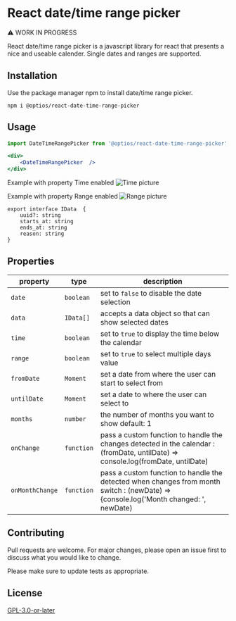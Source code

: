 # React date/time range picker

:warning: WORK IN PROGRESS

React date/time range picker is a javascript library for react that presents
 a nice and useable calender. Single dates and ranges are supported.

## Installation

Use the package manager npm to install date/time range picker.

```npm
npm i @optios/react-date-time-range-picker
```

## Usage

```jsx
import DateTimeRangePicker from '@optios/react-date-time-range-picker'

<div>
    <DateTimeRangePicker  />
</div>
```
Example with property Time enabled
![Time picture](https://i.imgur.com/eUouWen.png)

Example with property Range enabled
![Range picture](https://i.imgur.com/aZhwQWO.png)
```
export interface IData  {
    uuid?: string
    starts_at: string
    ends_at: string
    reason: string
}
```
## Properties

| property              | type            | description                                                                                  |
| --------------------- | --------------- | -------------------------------------------------------------------------------------------- |
| `date`    | `boolean` | set to `false` to disable the date selection             
| `data` | `IData[]`    | accepts a data object so that can show selected dates
| `time`     | `boolean`           | set to `true` to display the time below the calendar                                                           |
| `range`          | `boolean`        | set to `true` to select multiple days value                                                                      |
| `fromDate`        | `Moment` | set a date from where the user can start to select from |
| `untilDate` | `Moment`        |  set a date to where the user can select to                |
| `months`         | `number`        | the number of months you want to show default: 1                                                      |
| `onChange`        | `function`           | pass a custom function to handle the changes detected in the calendar : (fromDate, untilDate) => console.log(fromDate, untilDate)                                                     |
| `onMonthChange`        | `function`           | pass a custom function to handle the detected when changes from month switch : (newDate) => {console.log('Month changed: ', newDate)                                                |

## Contributing
Pull requests are welcome. For major changes, please open an issue first to discuss what you would like to change.

Please make sure to update tests as appropriate.

## License
[GPL-3.0-or-later](https://choosealicense.com/licenses/gpl-3.0/)
